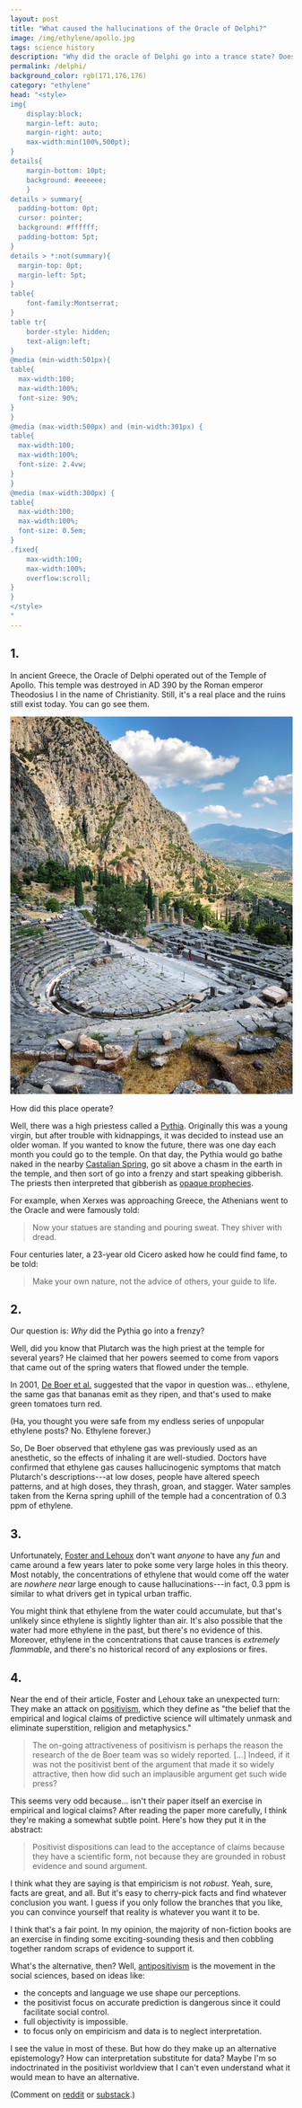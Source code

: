 ```yaml
---
layout: post
title: "What caused the hallucinations of the Oracle of Delphi?"
image: /img/ethylene/apollo.jpg
tags: science history
description: "Why did the oracle of Delphi go into a trance state? Does it have anything to do with ethylene?"
permalink: /delphi/
background_color: rgb(171,176,176)
category: "ethylene"
head: "<style>
img{
    display:block;
    margin-left: auto;
    margin-right: auto;
    max-width:min(100%,500pt);
}
details{
    margin-bottom: 10pt;
    background: #eeeeee;
    }
details > summary{
  padding-bottom: 0pt;
  cursor: pointer;
  background: #ffffff;
  padding-bottom: 5pt;
}
details > *:not(summary){
  margin-top: 0pt;
  margin-left: 5pt;
}
table{
    font-family:Montserrat;
}
table tr{
    border-style: hidden;
    text-align:left;
}
@media (min-width:501px){
table{
  max-width:100;
  max-width:100%;
  font-size: 90%;
}
}
@media (max-width:500px) and (min-width:301px) {
table{
  max-width:100;
  max-width:100%;
  font-size: 2.4vw;
}
}
@media (max-width:300px) {
table{
  max-width:100;
  max-width:100%;
  font-size: 0.5em;
}
.fixed{
    max-width:100;
    max-width:100%;
    overflow:scroll;
}
}
</style>
"
---
```


## 1.

In ancient Greece, the Oracle of Delphi operated out of the Temple of Apollo. This temple was destroyed in AD 390 by the Roman emperor Theodosius I in the name of Christianity. Still, it's a real place and the ruins still exist today. You can go see them.

![temple of Apollo](/img/ethylene/temple-of-apollo.jpg)

How did this place operate?

Well, there was a high priestess called a [Pythia](https://en.wikipedia.org/wiki/Pythia). Originally this was a young virgin, but after trouble with kidnappings, it was decided to instead use an older woman. If you wanted to know the future, there was one day each month you could go to the temple. On that day, the Pythia would go bathe naked in the nearby [Castalian Spring](https://en.wikipedia.org/wiki/Castalian_Spring), go sit above a chasm in the earth in the temple, and then sort of go into a frenzy and start speaking gibberish. The priests then interpreted that gibberish as [opaque prophecies](https://en.wikipedia.org/wiki/List_of_oracular_statements_from_Delphi).

For example, when Xerxes was approaching Greece, the Athenians went to the Oracle and were famously told:

> Now your statues are standing and pouring sweat. They shiver with dread.

Four centuries later, a 23-year old Cicero asked how he could find fame, to be told:

>  Make your own nature, not the advice of others, your guide to life.

## 2.

Our question is: *Why* did the Pythia go into a frenzy?

Well, did you know that Plutarch was the high priest at the temple for several years? He claimed that her powers seemed to come from vapors that came out of the spring waters that flowed under the temple.

In 2001, [De Boer et al.](https://doi.org/10.1130%2F0091-7613%282001%29029%3C0707%3ANEFTGO%3E2.0.CO%3B2) suggested that the vapor in question was... ethylene, the same gas that bananas emit as they ripen, and that's used to make green tomatoes turn red.

(Ha, you thought you were safe from my endless series of unpopular ethylene posts? No. Ethylene forever.)

So, De Boer observed that ethylene gas was previously used as an anesthetic, so the effects of inhaling it are well-studied. Doctors have confirmed that ethylene gas causes hallucinogenic symptoms that match Plutarch's descriptions---at low doses, people have altered speech patterns, and at high doses, they thrash, groan, and stagger. Water samples taken from the Kerna spring uphill of the temple had a concentration of 0.3 ppm of ethylene.

## 3.

Unfortunately, [Foster and Lehoux](https://doi.org/10.1080/15563650601120800) don't want *anyone* to have any *fun* and came around a few years later to poke some very large holes in this theory. Most notably, the concentrations of ethylene that would come off the water are *nowhere near* large enough to cause hallucinations---in fact, 0.3 ppm is similar to what drivers get in typical urban traffic. 

You might think that ethylene from the water could accumulate, but that's unlikely since ethylene is slightly lighter than air. It's also possible that the water had more ethylene in the past, but there's no evidence of this. Moreover, ethylene in the concentrations that cause trances is *extremely flammable*, and there's no historical record of any explosions or fires.

## 4.

Near the end of their article, Foster and Lehoux take an unexpected turn: They make an attack on [positivism](https://en.wikipedia.org/wiki/Positivism), which they define as "the belief that the empirical and logical claims of predictive science will ultimately unmask and eliminate superstition, religion and metaphysics."

> The on-going attractiveness of positivism is perhaps the reason the research of the de Boer team was so widely reported. [...] Indeed, if it was not the positivist bent of the argument that made it so widely attractive, then how did such an implausible argument get such wide press?

This seems very odd because... isn't their paper itself an exercise in empirical and logical claims? After reading the paper more carefully, I think they're making a somewhat subtle point. Here's how they put it in the abstract:

> Positivist dispositions can lead to the acceptance of claims because they have a scientific form, not because they are grounded in robust evidence and sound argument.

I think what they are saying is that empiricism is not *robust*. Yeah, sure, facts are great, and all. But it's easy to cherry-pick facts and find whatever conclusion you want. I guess if you only follow the branches that you like, you can convince yourself that reality is whatever you want it to be.

I think that's a fair point. In my opinion, the majority of non-fiction books are an exercise in finding some exciting-sounding thesis and then cobbling together random scraps of evidence to support it.

What's the alternative, then? Well, [antipositivism](https://en.wikipedia.org/wiki/Antipositivism) is the movement in the social sciences, based on ideas like:

* the concepts and language we use shape our perceptions.
* the positivist focus on accurate prediction is dangerous since it could facilitate social control.
* full objectivity is impossible.
* to focus only on empiricism and data is to neglect interpretation.

I see the value in most of these. But how do they make up an alternative epistemology? How can interpretation substitute for data? Maybe I'm so indoctrinated in the positivist worldview that I can't even understand what it would mean to have an alternative.

(Comment on [reddit](https://old.reddit.com/r/dynomight/comments/v12kzf/what_caused_the_hallucinations_of_the_oracle_of/) or [substack](https://dynomight.substack.com/p/what-caused-the-hallucinations-of).)